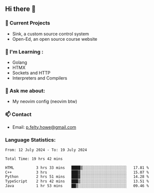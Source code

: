 ## Hi there 👋
### 🔭 Current Projects 
- Sink, a custom source control system
- Open-Ed, an open source course website

### 🌱 I'm Learning :
- Golang
- HTMX
- Sockets and HTTP
- Interpreters and Compilers

### 💬 Ask me about:
- My neovim config (neovim btw)

### 📫 Contact
- Email: p.felty.howe@gmail.com

### Language Statistics:

<!--START_SECTION:waka-->

```txt
From: 12 July 2024 - To: 19 July 2024

Total Time: 19 hrs 42 mins

HTML          3 hrs 33 mins   ████▒░░░░░░░░░░░░░░░░░░░░   17.81 %
C++           3 hrs           ███▓░░░░░░░░░░░░░░░░░░░░░   15.07 %
Python        2 hrs 51 mins   ███▓░░░░░░░░░░░░░░░░░░░░░   14.28 %
TypeScript    2 hrs 42 mins   ███▒░░░░░░░░░░░░░░░░░░░░░   13.51 %
Java          1 hr 53 mins    ██▒░░░░░░░░░░░░░░░░░░░░░░   09.46 %
```

<!--END_SECTION:waka-->


<!--
**peter-fh/peter-fh** is a ✨ _special_ ✨ repository because its `README.md` (this file) appears on your GitHub profile.

Here are some ideas to get you started:

- 🔭 I’m currently working on ...
- 🌱 I’m currently learning ...
- 👯 I’m looking to collaborate on ...
- 🤔 I’m looking for help with ...
- 💬 Ask me about ...
- 📫 How to reach me: ...
- 😄 Pronouns: ...
- ⚡ Fun fact: ...
-->
